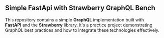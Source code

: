 ## Simple FastApi with Strawberry GraphQL Bench

This repository contains a simple **GraphQL** implementation built with **FastAPI** and the **Strawberry** library. It's a practice project demonstrating GraphQL best practices and how to integrate these technologies effectively.
##
